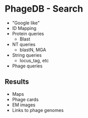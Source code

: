 # PhageDB - Search

- "Google like"
- ID Mapping
- Protein queries
    - Blast
- NT queries
    - blastN, MGA
- String queries
    - locus_tag, etc
- Phage queries

## Results

- Maps
- Phage cards
- EM images
- Links to phage genomes
